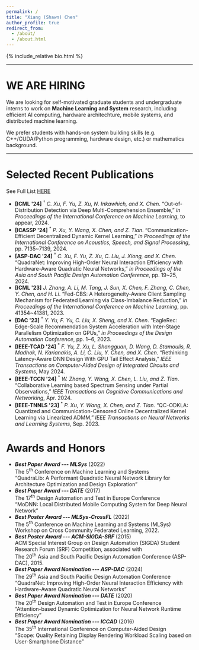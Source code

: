 ```yaml
---
permalink: /
title: "Xiang (Shawn) Chen"
author_profile: true
redirect_from: 
  - /about/
  - /about.html
---
```


{% include_relative bio.html %}

---

WE ARE HIRING
===

We are looking for self-motivated graduate students and undergraduate interns to work on **Machine Learning and System** research, including efficient AI computing, hardware architechture, mobile systems, and distributed machine learning.

We prefer students with hands-on system building skills (e.g. C++/CUDA/Python programming, hardware design, etc.) or mathematics background.

---

Selected Recent Publications
===
See Full List [HERE](/publications)

- <strong>[ICML '24]</strong> <sup>†</sup> <em>C. Xu, F. Yu, Z. Xu, N. Inkawhich, and X. Chen</em>. “Out-of-Distribution Detection via Deep Multi-Comprehension Ensemble,” <em>in Proceedings of the International Conference on Machine Learning</em>, to appear, 2024.  
- <strong>[ICASSP '24]</strong> <sup>*</sup> <em>P. Xu, Y. Wang, X. Chen, and Z. Tian</em>. “Communication-Efficient Decentralized Dynamic Kernel Learning,” <em>in Proceedings of the International Conference on Acoustics, Speech, and Signal Processing</em>,  pp. 7135~7139, 2024.  
- <strong>[ASP-DAC '24]</strong> <sup>†</sup> <em>C. Xu, F. Yu, Z. Xu, C. Liu, J. Xiong, and X. Chen</em>. “QuadraNet: Improving High-Order Neural Interaction Efficiency with Hardware-Aware Quadratic Neural Networks,” <em>in Proceedings of the Asia and South Pacific Design Automation Conference</em>, pp. 19~25, 2024.  
- <strong>[ICML '23]</strong> <em>J. Zhang, A. Li, M. Tang, J. Sun, X. Chen, F. Zhang, C. Chen, Y. Chen, and H. Li</em>. “Fed-CBS: A Heterogeneity-Aware Client Sampling Mechanism for Federated Learning via Class-Imbalance Reduction,” <em>in Proceedings of the International Conference on Machine Learning</em>, pp. 41354~41381, 2023.  
- <strong>[DAC '23]</strong> <sup>†</sup> <em>Y. Yu, F. Yu, C. Liu, X. Sheng, and X. Chen</em>. “EagleRec: Edge-Scale Recommendation System Acceleration with Inter-Stage Parallelism Optimization on GPUs,” <em>in Proceedings of the Design Automation Conference</em>, pp. 1~6, 2023.  
- <strong>[IEEE-TCAD '24]</strong> <sup>*</sup> <em>F. Yu, Z. Xu, L. Shangguan, D. Wang, D. Stamoulis, R. Madhok, N. Karianakis, A. Li, C. Liu, Y. Chen, and X. Chen</em>. “Rethinking Latency-Aware DNN Design With GPU Tail Effect Analysis,” <em>IEEE Transactions on Computer-Aided Design of Integrated Circuits and Systems</em>, May 2024.  
- <strong>[IEEE-TCCN '24]</strong> <sup>*</sup> <em>W. Zhang, Y. Wang, X. Chen, L. Liu, and Z. Tian</em>. “Collaborative Learning based Spectrum Sensing under Partial Observations,” <em>IEEE Transactions on Cognitive Communications and Networking</em>, Apr. 2024.  
- <strong>[IEEE-TNNLS '23]</strong> <sup>*</sup> <em>P. Xu, Y. Wang, X. Chen, and Z. Tian</em>. “QC-ODKLA: Quantized and Communication-Censored Online Decentralized Kernel Learning via Linearized ADMM,” <em>IEEE Transactions on Neural Networks and Learning Systems</em>, Sep. 2023.



Awards and Honors
===
- ***Best Paper Award --- MLSys*** (2022)  
  The 5<sup>th</sup> Conference on Machine Learning and Systems  
  “QuadraLib: A Performant Quadratic Neural Network Library for Architecture Optimization and Design Exploration”
- ***Best Paper Award --- DATE*** (2017)  
  The 17<sup>th</sup> Design Automation and Test in Europe Conference  
  “MoDNN: Local Distributed Mobile Computing System for Deep Neural Network”
- ***Best Poster Award --- MLSys-CrossFL*** (2022)  
	The 5<sup>th</sup> Conference on Machine Learning and Systems (MLSys) Workshop on Cross Community Federated Learning, 2022.
- ***Best Poster Award --- ACM-SIGDA-SRF*** (2015)  
	ACM Special Interest Group on Design Automation (SIGDA) Student Research Forum (SRF) Competition, associated with  
  The 20<sup>th</sup> Asia and South Pacific Design Automation Conference (ASP-DAC), 2015.
- ***Best Paper Award Nomination --- ASP-DAC*** (2024)  
	The 29<sup>th</sup> Asia and South Pacific Design Automation Conference  
  “QuadraNet: Improving High-Order Neural Interaction Efficiency with Hardware-Aware Quadratic Neural Networks”
- ***Best Paper Award Nomination --- DATE*** (2020)  
	The 20<sup>th</sup> Design Automation and Test in Europe Conference  
	“Attention-based Dynamic Optimization for Neural Network Runtime Efficiency”
- ***Best Paper Award Nomination --- ICCAD*** (2016)  
	The 35<sup>th</sup> International Conference on Computer-Aided Design  
	“Scope: Quality Retaining Display Rendering Workload Scaling based on User-Smartphone Distance”